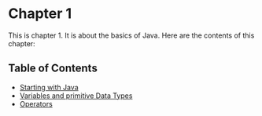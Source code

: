 # Chapter 1

This is chapter 1. It is about the basics of Java. Here are the contents of this chapter:

## Table of Contents

* [Starting with Java](Basic.java)
* [Variables and primitive Data Types](Variables.java)
* [Operators](Operators.java)
